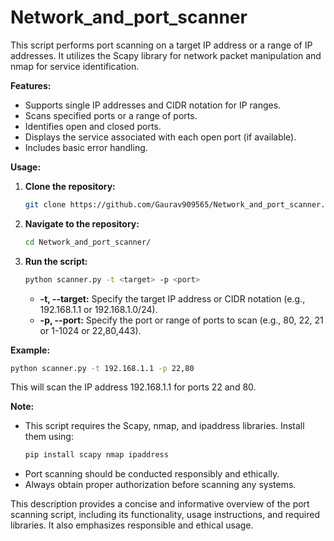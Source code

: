 # Network_and_port_scanner

This script performs port scanning on a target IP address or a range of IP addresses. It utilizes the Scapy library for network packet manipulation and nmap for service identification.

**Features:**

* Supports single IP addresses and CIDR notation for IP ranges.
* Scans specified ports or a range of ports.
* Identifies open and closed ports.
* Displays the service associated with each open port (if available).
* Includes basic error handling.

**Usage:**

1. **Clone the repository:**
   ```bash
   git clone https://github.com/Gaurav909565/Network_and_port_scanner.git
   ```

2. **Navigate to the repository:**
   ```bash
   cd Network_and_port_scanner/
   ```

3. **Run the script:**
   ```bash
   python scanner.py -t <target> -p <port> 
   ```
   * **-t, --target:** Specify the target IP address or CIDR notation (e.g., 192.168.1.1 or 192.168.1.0/24).
   * **-p, --port:** Specify the port or range of ports to scan (e.g., 80, 22, 21 or 1-1024 or 22,80,443).

**Example:**

```bash
python scanner.py -t 192.168.1.1 -p 22,80 
```

This will scan the IP address 192.168.1.1 for ports 22 and 80.

**Note:**

* This script requires the Scapy, nmap, and ipaddress libraries. Install them using:
   ```bash
   pip install scapy nmap ipaddress
   ```
* Port scanning should be conducted responsibly and ethically. 
* Always obtain proper authorization before scanning any systems.

This description provides a concise and informative overview of the port scanning script, including its functionality, usage instructions, and required libraries. It also emphasizes responsible and ethical usage.
